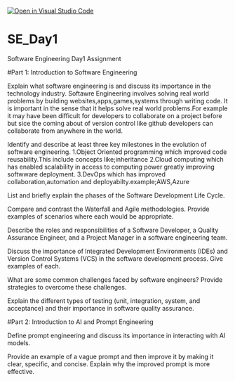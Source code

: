 [![Open in Visual Studio Code](https://classroom.github.com/assets/open-in-vscode-2e0aaae1b6195c2367325f4f02e2d04e9abb55f0b24a779b69b11b9e10269abc.svg)](https://classroom.github.com/online_ide?assignment_repo_id=18353995&assignment_repo_type=AssignmentRepo)
# SE_Day1
Software Engineering Day1 Assignment

#Part 1: Introduction to Software Engineering

Explain what software engineering is and discuss its importance in the technology industry.
Softawre Engineering involves solving real world problems by building websites,apps,games,systems through writing code.
It is important in the sense that it helps solve real world problems.For example it may have been difficult for developers to collaborate on a project before but sice the coming about of version control like github developers can collaborate from anywhere in the world.

Identify and describe at least three key milestones in the evolution of software engineering.
1.Object Oriented programming which improved code reusability.This include concepts like;inheritance
2.Cloud computing which has enabled scalability in access to computing power greatly improving softwware deployment.
3.DevOps which has improved collaboration,automation and deployabilty.example;AWS,Azure

List and briefly explain the phases of the Software Development Life Cycle.


Compare and contrast the Waterfall and Agile methodologies. Provide examples of scenarios where each would be appropriate.


Describe the roles and responsibilities of a Software Developer, a Quality Assurance Engineer, and a Project Manager in a software engineering team.


Discuss the importance of Integrated Development Environments (IDEs) and Version Control Systems (VCS) in the software development process. Give examples of each.


What are some common challenges faced by software engineers? Provide strategies to overcome these challenges.


Explain the different types of testing (unit, integration, system, and acceptance) and their importance in software quality assurance.


#Part 2: Introduction to AI and Prompt Engineering


Define prompt engineering and discuss its importance in interacting with AI models.


Provide an example of a vague prompt and then improve it by making it clear, specific, and concise. Explain why the improved prompt is more effective.
